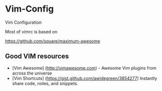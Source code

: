 # Vim-Config
Vim Configuration

Most of vimrc is based on 

https://github.com/square/maximum-awesome

## Good VIM resources
* [Vim Awesome] (http://vimawesome.com) - Awesome Vim plugins from across the universe
* [Vim Shortcuts] (https://gist.github.com/awidegreen/3854277) Instantly share code, notes, and snippets.
